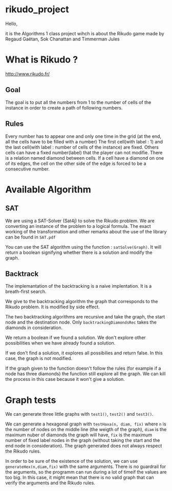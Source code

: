 # rikudo_project

Hello,

it is the Algorithms 1 class project wihch is about the Rikudo game made by
Regaud Gaëtan, Sok Chanattan and Timmerman Jules

# What is Rikudo ?
http://www.rikudo.fr/

## Goal

The goal is to put all the numbers from 1 to the number of cells of the instance in order to create a path of following numbers.

## Rules

Every number has to appear one and only one time in the grid (at the end, all the cells have to be filled with a number)
The first cell(with label : 1) and the last cell(with label : number of cells of the instance) are fixed.
Others cells can have a fixed number(label) that the player can not modifie.
There is a relation named diamond between cells. If a cell have a diamond on one of its edges, the cell on the other side of the edge is forced to be a consecutive number.

# Available Algorithm

## SAT

We are using a SAT-Solver (Sat4j) to solve the Rikudo problem. We are converting an instance of the problem to a logical formula. The exact working of the transformation and other remarks about the use of the library can be found in `SAT.pdf`

You can use the SAT algorithm using the function : `satSolve(Graph)`. It will return a boolean signifying whether there is a solution and modify the graph. 

## Backtrack

The implemantation of the backtracking is a naive implentation. It is a breath-first search.

We give to the backtracking algorithm the graph that corresponds to the Rikudo problem. It is modified by side effect.

The two backtracking algorithms are recursive and take the graph, the start node and the destination node.
Only `backtrackingDiamondsRec` takes the diamonds in consideration.

We return a boolean if we found a solution. We don't explore other possibilities when we have already found a solution.

If we don't find a solution, it explores all possibilies and return false. In this case, the graph is not modified.

If the graph given to the function doesn't follow the rules (for example if a node has three diamonds) the function still explore all the graph. We can kill the process in this case because it won't give a solution.


# Graph tests

We can generate three little graphs with `test1()`, `test2()` and `test3()`.

We can generate a hexagonal graph with `testHaxa(n, diam, fix)` where `n` is the number of nodes on the middle line (the weigth of the graph), `diam` is the maximum nuber of diamonds the graph will have, `fix` is the maximum number of fixed label nodes in the graph (without taking the start and the end node in consideration). The graph generated does not always respect the Rikudo rules.

In order to be sure of the existence of the solution, we can use `generateHex(n,diam,fix)` with the same arguments. There is no guardrail for the arguments, so the programm can run during a lot of timeif the values are too big. In this case, it might mean that there is no valid graph that can verify the arguments and the Rikudo rules.


